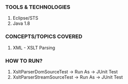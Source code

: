 ### TOOLS & TECHNOLOGIES
  1. Eclipse/STS
  2. Java 1.8

### CONCEPTS/TOPICS COVERED
  1. XML - XSLT Parsing

### HOW TO RUN?
  1. XsltParserDomSourceTest -> Run As -> JUnit Test 
  2. XsltParserStreamSourceTest -> Run As -> JUnit Test
  
